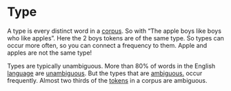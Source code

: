 # Type
A type is every distinct word in a [corpus](Corpus.md). So with “The apple boys like boys who like apples”. Here the 2 boys tokens are of the same type. So types can occur more often, so you can connect a frequency to them. Apple and apples are not the same type! 

Types are typically unambiguous. More than 80% of words in the English [language](../Languages/Languages.md) are [unambiguous](../Languages/Ambiguity.md). But the types that are [ambiguous.](../Languages/Ambiguity.md) occur frequently. Almost two thirds of the [tokens](Token.md) in a corpus are ambiguous.